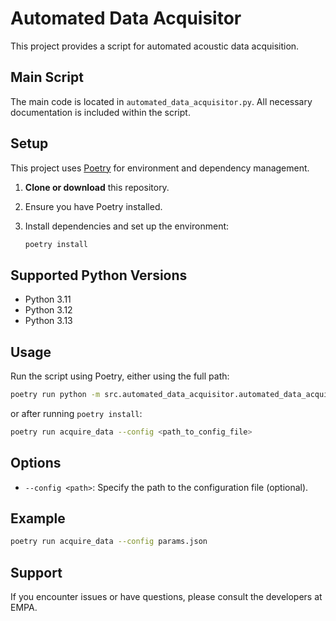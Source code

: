 # Automated Data Acquisitor

This project provides a script for automated acoustic data acquisition.

## Main Script

The main code is located in `automated_data_acquisitor.py`. All necessary documentation is included within the script.

## Setup

This project uses [Poetry](https://python-poetry.org/) for environment and dependency management.

1. **Clone or download** this repository.
2. Ensure you have Poetry installed.
3. Install dependencies and set up the environment:

    ```bash
    poetry install
    ```

## Supported Python Versions

- Python 3.11
- Python 3.12
- Python 3.13

## Usage

Run the script using Poetry, either using the full path:

```bash
poetry run python -m src.automated_data_acquisitor.automated_data_acquisitor --config <path_to_config_file>
```

or after running `poetry install`: 

```bash
poetry run acquire_data --config <path_to_config_file>
```

## Options

- `--config <path>`: Specify the path to the configuration file (optional).

## Example

```bash
poetry run acquire_data --config params.json
```

## Support

If you encounter issues or have questions, please consult the developers at EMPA.